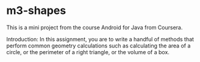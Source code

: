 # m3-shapes
This is a mini project from the course Android for Java from Coursera. 

Introduction:
In this assignment, you are to write a handful of methods that perform common geometry calculations such as calculating the area of a circle, or the perimeter of a right triangle, or the volume of a box.

